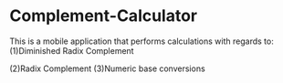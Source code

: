 # Complement-Calculator
This is a mobile application that performs calculations with regards to:
(1)Diminished Radix Complement

 (2)Radix Complement 
 (3)Numeric base conversions
